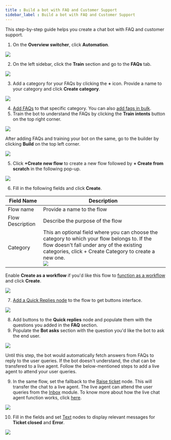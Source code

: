 ```yaml
---
title : Build a bot with FAQ and Customer Support
sidebar_label : Build a bot with FAQ and Customer Support
---
```


This step-by-step guide helps you create a chat bot with FAQ and customer support.

1. On the **Overview switcher**, click **Automation**.

![](https://i.imgur.com/tCFgOdr.png)

2. On the left sidebar, click the **Train** section and go to the **FAQs** tab.

![](https://i.imgur.com/PNwWUBi.png)

3. Add a category for your FAQs by clicking the **+** icon. Provide a name to your category and click **Create category**.

![](https://i.imgur.com/cp3AcrV.png)

4. [Add FAQs](https://docs.yellow.ai/docs/platform_concepts/studio/train/add-faqs#-1-add-faqs) to that specific category. You can also [add faqs in bulk](https://docs.yellow.ai/docs/platform_concepts/studio/train/add-faqs#-2-add-faqs-in-bulk).
8. Train the bot to understand the FAQs by clicking the **Train intents** button on the top right corner.

![](https://i.imgur.com/HlUbhk2.png)


After adding FAQs and training your bot on the same, go to the builder by clicking **Build** on the top left corner.

![](https://i.imgur.com/aZRSHfd.png)


5. Click **+Create new flow** to create a new flow followed by **+ Create from scratch** in the following pop-up.

![](https://i.imgur.com/QtL334V.png)


6. Fill in the following fields and click **Create**.



| Field Name | Description | 
| -------- | -------- | 
| Flow name | Provide a name to the flow | 
|Flow Description| Describe the purpose of the flow|
|Category| This an optional field where you can choose the category to which your flow belongs to. If the flow doesn't fall under any of the existing categories, click + Create Category to create a new one. <br/>![](https://i.imgur.com/Hp6GIsJ.png)|

Enable **Create as a workflow** if you'd like this flow to [function as a workflow](https://docs.yellow.ai/docs/platform_concepts/studio/build/Flows/journeys#-21-workflow---a-variant-of-flow) and click **Create**.


![](https://i.imgur.com/sJ3PTHt.png)


7. [Add a Quick Replies node](https://docs.yellow.ai/docs/platform_concepts/studio/build/nodes/message-nodes#6-quick-replies) to the flow to get buttons interface.

![](https://i.imgur.com/PpFPS7n.png)

8. Add buttons to the **Quick replies** node and populate them with the questions you added in the **FAQ** section.
15. Populate the **Bot asks** section with the question you'd like the bot to ask the end user.

![](https://i.imgur.com/qh69S16.png)


Until this step, the bot would automatically fetch answers from FAQs to reply to the user queries. If the bot doesn't understand, the chat can be transfered to a live agent. Follow the below-mentioned steps to add a live agent to attend your user queries.

9. In the same flow, set the fallback to the [Raise ticket](https://docs.yellow.ai/docs/platform_concepts/studio/build/nodes/action-nodes#17-raise-ticket) node.  This will transfer the chat to a live agent. The live agent can attend the user queries from the [Inbox](https://docs.yellow.ai/docs/platform_concepts/inbox) module. To know more about how the live chat agent function works, click [here](https://docs.yellow.ai/docs/platform_concepts/inbox/inbox_setup/inboxdemo).

![](https://i.imgur.com/stH4NCN.png)


10. Fill in the fields and set [Text](https://docs.yellow.ai/docs/platform_concepts/studio/build/nodes/message-nodes#1-text) nodes to display relevant messages for **Ticket closed** and **Error**.

![](https://i.imgur.com/OWo4sdS.png)








